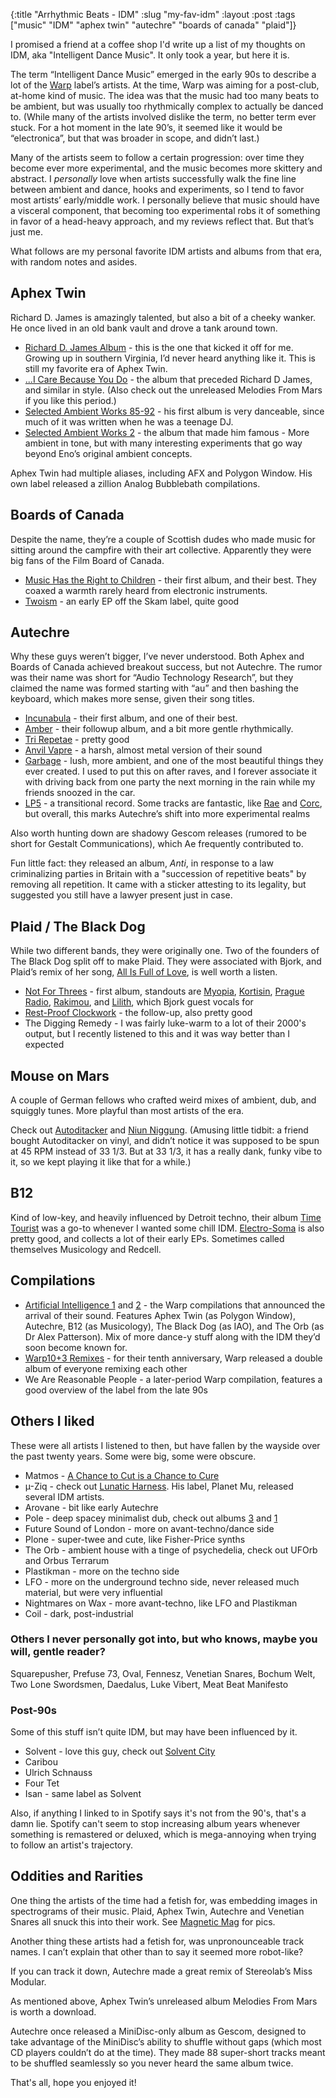 {:title "Arrhythmic Beats - IDM"
 :slug "my-fav-idm"
 :layout :post
 :tags  ["music" "IDM" "aphex twin" "autechre" "boards of canada" "plaid"]}

I promised a friend at a coffee shop I'd write up a list of my thoughts on IDM, aka "Intelligent Dance Music". It only took a year, but here it is.

The term “Intelligent Dance Music” emerged in the early 90s to describe a lot of the [Warp](https://warp.net/) label’s artists. At the time, Warp was aiming for a post-club, at-home kind of music. The idea was that the music had too many beats to be ambient, but was usually too rhythmically complex to actually be danced to. (While many of the artists involved dislike the term, no better term ever stuck. For a hot moment in the late 90’s, it seemed like it would be “electronica”, but that was broader in scope, and didn’t last.)

Many of the artists seem to follow a certain progression: over time they become ever more experimental, and the music becomes more skittery and abstract. I *personally* love when artists successfully walk the fine line between ambient and dance, hooks and experiments, so I tend to favor most artists’ early/middle work. I personally believe that music should have a visceral component, that becoming too experimental robs it of something in favor of a head-heavy approach, and my reviews reflect that. But that’s just me.

What follows are my personal favorite IDM artists and albums from that era, with random notes and asides.

## Aphex Twin

Richard D. James is amazingly talented, but also a bit of a cheeky wanker. He once lived in an old bank vault and drove a tank around town.

- [Richard D. James Album](https://open.spotify.com/album/43s2fKRQsOSB6rSrxtAXKK?si=3dqIsPVrQHSOncZYy2xgxQ) - this is the one that kicked it off for me. Growing up in southern Virginia, I’d never heard anything like it. This is still my favorite era of Aphex Twin.
- [...I Care Because You Do](https://open.spotify.com/album/0VG7XLJ8gSynEQDVnpHNNU?si=gsi06xUsQSmzGhqivTO1EA) - the album that preceded Richard D James, and similar in style. (Also check out the unreleased Melodies From Mars if you like this period.)
- [Selected Ambient Works 85-92](https://open.spotify.com/album/7aNclGRxTysfh6z0d8671k?si=wVQqkx0vQ0iPAKbN-5TVaQ) - his first album is very danceable, since much of it was written when he was a teenage DJ.
- [Selected Ambient Works 2](https://open.spotify.com/album/17vHPMmoxN5B8cdhCDeMTe?si=Wpk-ldBiSweyRIcHb83vmQ) - the album that made him famous - More ambient in tone, but with many interesting experiments that go way beyond Eno’s original ambient concepts.

Aphex Twin had multiple aliases, including AFX and Polygon Window. His own label released a zillion Analog Bubblebath compilations.

## Boards of Canada

Despite the name, they’re a couple of Scottish dudes who made music for sitting around the campfire with their art collective. Apparently they were big fans of the Film Board of Canada.

- [Music Has the Right to Children](https://open.spotify.com/album/1vWnB0hYmluskQuzxwo25a?si=p5_2Ea94QxCZAX8gzciSqQ) - their first album, and their best. They coaxed a warmth rarely heard from electronic instruments.
- [Twoism](https://open.spotify.com/album/0LDCQOBp7NFjkD1LbuusCG?si=25vz5CJJRFGVfHvumzjHIg) - an early EP off the Skam label, quite good

## Autechre

Why these guys weren’t bigger, I’ve never understood. Both Aphex and Boards of Canada achieved breakout success, but not Autechre. The rumor was their name was short for “Audio Technology Research”, but they claimed the name was formed starting with “au” and then bashing the keyboard, which makes more sense, given their song titles.

- [Incunabula](https://open.spotify.com/album/4KROnLN6Didp0F97RXaW7a?si=ZleIiQ_kQh-j0K2Y9jMVQg) - their first album, and one of their best.
- [Amber](https://open.spotify.com/album/7EfhvG3RwdhzXrFlkDVxg4?si=m2IXR3UTSU2wyRDxi7afEw) - their followup album, and a bit more gentle rhythmically.
- [Tri Repetae](https://open.spotify.com/album/0ioIXXMV89w0qC39FpxYnL?si=f6iiopZ5TIe8GoEJ55W8Ow) - pretty good
- [Anvil Vapre](https://open.spotify.com/album/6UcShvT8JIKOaHj39k6A8f?si=nF4oeKGfRqeiitGobA6r2Q) - a harsh, almost metal version of their sound
- [Garbage](https://open.spotify.com/album/31nThm3LyQVvrndqxhvjWl?si=E3d0O8zAQIqBYFMGfsp1Tw) - lush, more ambient, and one of the most beautiful things they ever created. I used to put this on after raves, and I forever associate it with driving back from one party the next morning in the rain while my friends snoozed in the car.
- [LP5](https://open.spotify.com/album/7zlbMdBS3J2YQRDuMMT9u4?si=RY43hCupQ5C4WGU2_8RNog) - a transitional record. Some tracks are fantastic, like [Rae](https://open.spotify.com/track/4tBC5l4AkqYfQ5CCx5IrKm?si=awCYIrUBTAS9kIMXRBqMug) and [Corc](https://open.spotify.com/track/770zYtbMuU5grFPUIzxmfQ?si=-IYACGkgRwKQP9QNSQbcrQ), but overall, this marks Autechre’s shift into more experimental realms

Also worth hunting down are shadowy Gescom releases (rumored to be short for Gestalt Communications), which Ae frequently contributed to.

Fun little fact: they released an album, *Anti*, in response to a law criminalizing parties in Britain with a "succession of repetitive beats" by removing all repetition. It came with a sticker attesting to its legality, but suggested you still have a lawyer present just in case.

## Plaid / The Black Dog

While two different bands, they were originally one. Two of the founders of The Black Dog split off to make Plaid. They were associated with Bjork, and Plaid’s remix of her song, [All Is Full of Love](https://open.spotify.com/track/2ctHJYdYUsVPlJzhtQe6Jw?si=BEScs4pQQU6UOQqIvCFfzQ), is well worth a listen.

- [Not For Threes](https://open.spotify.com/album/5O4LYrdtTr4nMnkn2GwP74?si=FKFg5GzzTyO_M5Jse5hoAg) - first album, standouts are [Myopia](https://open.spotify.com/track/70jjCa99FYeC4xvUmZy3Vf?si=Va_b0t42RR6AhpjZSVfmUA), [Kortisin](https://open.spotify.com/track/1sbTGYNgcr9YUSJoEY0oli?si=FZAxxmo5RdqJH7Ed6-ePyw), [Prague Radio](https://open.spotify.com/track/7FRNVeofO8OL094wfOM9Le?si=u-qWxwXaTEKtCTkYo_e9GA), [Rakimou](https://open.spotify.com/track/2ETmKAPTdY9DEIcWNo5IiZ?si=CHHPpNi3TtCTbPsBWQsUow), and [Lilith](https://open.spotify.com/track/3nSfJkSb7xRtrtJMKohXGc?si=_3K1WdAhRbev6ONR67tn_A), which Bjork guest vocals for
- [Rest-Proof Clockwork](https://open.spotify.com/album/4IkvCDzidC5XbElsN1SUsg?si=Qch2ygPKSnuCOxh8XFixoQ) - the follow-up, also pretty good
- The Digging Remedy - I was fairly luke-warm to a lot of their 2000's output, but I recently listened to this and it was way better than I expected

## Mouse on Mars

A couple of German fellows who crafted weird mixes of ambient, dub, and squiggly tunes. More playful than most artists of the era.

Check out [Autoditacker](https://open.spotify.com/album/4Ev3UAEmQeMotvOS6w2CO1?si=Fsb4ucUzTSW2m9__OPYBUA) and [Niun Niggung](https://open.spotify.com/album/73ilzyuAD5B5fhPekLrYiz?si=QMlkOuGlTaOf9K1N3AiB_A). (Amusing little tidbit: a friend bought Autoditacker on vinyl, and didn’t notice it was supposed to be spun at 45 RPM instead of 33 1/3. But at 33 1/3, it has a really dank, funky vibe to it, so we kept playing it like that for a while.)

## B12

Kind of low-key, and heavily influenced by Detroit techno, their album [Time Tourist](https://open.spotify.com/album/1jLV4B5W9rjB8VcsyhyuNA?si=g2SGLEYZRhKInhe06ZsIjQ) was a go-to whenever I wanted some chill IDM. [Electro-Soma](https://open.spotify.com/album/4qDcCVpOsd8V4MsmqZrPr1?si=kWLufwFGT6m3i0McBy3y6w) is also pretty good, and collects a lot of their early EPs. Sometimes called themselves Musicology and Redcell.

## Compilations

- [Artificial Intelligence 1](https://open.spotify.com/album/34aK04FrYZGC4SMS3WEPIi?si=eRN-ypuxQ3C0wgx79oef5Q) and [2](https://open.spotify.com/album/76RSvTjwI1rjqnqBb2TUXq?si=YuLHXIaPR6quJRAa_ShZNQ) - the Warp compilations that announced the arrival of their sound. Features Aphex Twin (as Polygon Window), Autechre, B12 (as Musicology), The Black Dog (as IAO), and The Orb (as Dr Alex Patterson). Mix of more dance-y stuff along with the IDM they’d soon become known for.
- [Warp10+3 Remixes](https://open.spotify.com/album/32tT9ncemGL0sjsYDoVTJb?si=av8Um4mMRuGnJ4dW5tAwEA) - for their tenth anniversary, Warp released a double album of everyone remixing each other
- We Are Reasonable People - a later-period Warp compilation, features a good overview of the label from the late 90s

## Others I liked

These were all artists I listened to then, but have fallen by the wayside over the past twenty years. Some were big, some were obscure.

- Matmos - [A Chance to Cut is a Chance to Cure](https://open.spotify.com/album/1g9Acy5gJWRBbybCQyMPzV?si=w2YjHZd6R7eChD9f20WV8Q)
- µ-Ziq - check out [Lunatic Harness](https://open.spotify.com/album/5Rc5G86a4zX96HlyHYeGsX?si=GRKrAM0KREywv2QNWOEuWA). His label, Planet Mu, released several IDM artists.
- Arovane - bit like early Autechre
- Pole - deep spacey minimalist dub, check out albums [3](https://open.spotify.com/album/5bWOl4J17QLviFkJYboxGL?si=ii0VCVz8Q22wdCtjmiJ8bw) and [1](https://open.spotify.com/album/0ybb3fO4tWtCzu4VKieRhL?si=Jsl4SCuJRQ-cntUDW2R7wA)
- Future Sound of London - more on avant-techno/dance side
- Plone - super-twee and cute, like Fisher-Price synths
- The Orb - ambient house with a tinge of psychedelia, check out UFOrb and Orbus Terrarum
- Plastikman - more on the techno side
- LFO - more on the underground techno side, never released much material, but were very influential
- Nightmares on Wax - more avant-techno, like LFO and Plastikman
- Coil - dark, post-industrial

### Others I never personally got into, but who knows, maybe you will, gentle reader?

Squarepusher, Prefuse 73, Oval, Fennesz, Venetian Snares, Bochum Welt, Two Lone Swordsmen, Daedalus, Luke Vibert, Meat Beat Manifesto

### Post-90s

Some of this stuff isn’t quite IDM, but may have been influenced by it.

- Solvent - love this guy, check out [Solvent City](https://open.spotify.com/album/305f4DdbHl5PeKnlOewMgx?si=HZNXSf27TJu07FfDeBvtbg)
- Caribou
- Ulrich Schnauss
- Four Tet
- Isan - same label as Solvent

Also, if anything I linked to in Spotify says it's not from the 90's, that's a damn lie. Spotify can't seem to stop increasing album years whenever something is remastered or deluxed, which is mega-annoying when trying to follow an artist's trajectory.

## Oddities and Rarities

One thing the artists of the time had a fetish for, was embedding images in spectrograms of their music. Plaid, Aphex Twin, Autechre and Venetian Snares all snuck this into their work. See [Magnetic Mag](https://www.magneticmag.com/2012/08/the-aphex-face-visualizing-the-sound-spectrum/) for pics.

Another thing these artists had a fetish for, was unpronounceable track names. I can’t explain that other than to say it seemed more robot-like?

If you can track it down, Autechre made a great remix of Stereolab’s Miss Modular.

As mentioned above, Aphex Twin’s unreleased album Melodies From Mars is worth a download.

Autechre once released a MiniDisc-only album as Gescom, designed to take advantage of the MiniDisc’s ability to shuffle without gaps (which most CD players couldn’t do at the time). They made 88 super-short tracks meant to be shuffled seamlessly so you never heard the same album twice.

That's all, hope you enjoyed it!